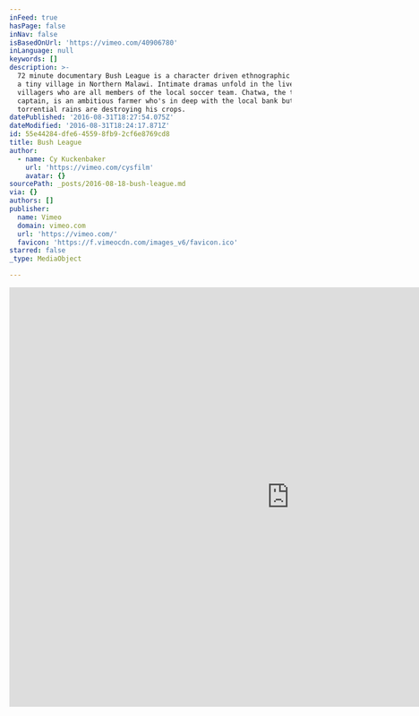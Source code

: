 ```yaml
---
inFeed: true
hasPage: false
inNav: false
isBasedOnUrl: 'https://vimeo.com/40906780'
inLanguage: null
keywords: []
description: >-
  72 minute documentary Bush League is a character driven ethnographic survey of
  a tiny village in Northern Malawi. Intimate dramas unfold in the lives of four
  villagers who are all members of the local soccer team. Chatwa, the team
  captain, is an ambitious farmer who's in deep with the local bank but
  torrential rains are destroying his crops.
datePublished: '2016-08-31T18:27:54.075Z'
dateModified: '2016-08-31T18:24:17.871Z'
id: 55e44284-dfe6-4559-8fb9-2cf6e8769cd8
title: Bush League
author:
  - name: Cy Kuckenbaker
    url: 'https://vimeo.com/cysfilm'
    avatar: {}
sourcePath: _posts/2016-08-18-bush-league.md
via: {}
authors: []
publisher:
  name: Vimeo
  domain: vimeo.com
  url: 'https://vimeo.com/'
  favicon: 'https://f.vimeocdn.com/images_v6/favicon.ico'
starred: false
_type: MediaObject

---
```

<iframe src="https://cdn.embedly.com/widgets/media.html?src=https%3A%2F%2Fplayer.vimeo.com%2Fvideo%2F40906780&amp;url=https%3A%2F%2Fvimeo.com%2F40906780&amp;image=https%3A%2F%2Fi.vimeocdn.com%2Fvideo%2F288393411_1280.jpg&amp;key=b7d04c9b404c499eba89ee7072e1c4f7&amp;type=text%2Fhtml&amp;schema=vimeo" width="1000" height="750" scrolling="no" frameborder="0" allowfullscreen="" style=""></iframe>